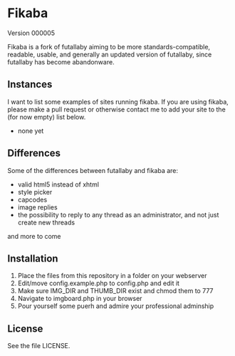 # Fikaba 
Version 000005

Fikaba is a fork of futallaby aiming to be more standards-compatible, readable, usable, and generally an updated version of futallaby, since futallaby has become abandonware.

## Instances
I want to list some examples of sites running fikaba. If you are using fikaba, please make a pull request or otherwise contact me to add your site to the (for now empty) list below.

* none yet

## Differences

Some of the differences between futallaby and fikaba are:

* valid html5 instead of xhtml
* style picker
* capcodes
* image replies
* the possibility to reply to any thread as an administrator, and not just create new threads

and more to come

## Installation
1. Place the files from this repository in a folder on your webserver
2. Edit/move config.example.php to config.php and edit it
3. Make sure IMG\_DIR and THUMB\_DIR exist and chmod them to 777
4. Navigate to imgboard.php in your browser
5. Pour yourself some puerh and admire your professional adminship

## License
See the file LICENSE.
